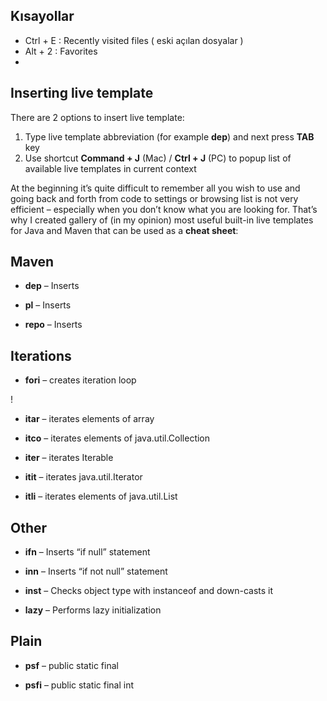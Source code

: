 





## Kısayollar

- Ctrl + E : Recently visited files  ( eski açılan dosyalar )
- Alt + 2 : Favorites
- ​






## Inserting live template

There are 2 options to insert live template:

1. Type live template abbreviation (for example **dep**) and next press **TAB** key
2. Use shortcut **Command + J** (Mac) / **Ctrl + J** (PC) to popup list of available live templates in current context

At the beginning it’s quite difficult to remember all you wish to use and going back and forth from code to settings or browsing list is not very efficient – especially when you don’t know what you are looking for. That’s why I created gallery of (in my opinion) most useful built-in live templates for Java and Maven that can be used as a **cheat sheet**:

## Maven

- **dep** – Inserts <dependency/>



- **pl** – Inserts <plugin/>



- **repo** – Inserts <repo/>



## Iterations

- **fori** – creates iteration loop

!

- **itar** – iterates elements of array



- **itco** – iterates elements of java.util.Collection



- **iter** – iterates Iterable


- **itit** – iterates java.util.Iterator



- **itli** – iterates elements of java.util.List



## Other

- **ifn** – Inserts “if null” statement


- **inn** – Inserts “if not null” statement



- **inst** – Checks object type with instanceof and down-casts it



- **lazy** – Performs lazy initialization



## Plain

- **psf** – public static final



- **psfi** – public static final int